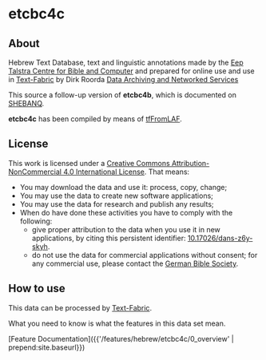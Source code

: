 # etcbc4c

## About

Hebrew Text Database, text and linguistic annotations made by the
[Eep Talstra Centre for Bible and Computer](http://www.godgeleerdheid.vu.nl/en/research/institutes-and-centres/eep-talstra-centre-for-bible-and-computer/index.aspx)
and prepared for online use and use in 
[Text-Fabric](/ETCBC/text-fabric.wiki/Home)
by Dirk Roorda
[Data Archiving and Networked Services](https://dans.knaw.nl/en/front-page?set_language=en)

This source a follow-up version of **etcbc4b**, which is documented on 
[SHEBANQ](https://shebanq.ancient-data.org/sources).

**etcbc4c** has been compiled by means of
[tfFromLAF](https://github.com/ETCBC/text-fabric/blob/master/tfFromLaf/tfFromLAF.ipynb).

## License

This work is licensed under a
[Creative Commons Attribution-NonCommercial 4.0 International License](https://creativecommons.org/licenses/by-nc/4.0/).
That means:

* You may download the data and use it: process, copy, change;
* You may use the data to create new software applications;
* You may use the data for research and publish any results;
* When do have done these activities you have to comply with the following:
  * give proper attribution to the data when you use it in new applications,
    by citing this persistent identifier:
    [10.17026/dans-z6y-skyh](http://dx.doi.org/10.17026%2Fdans-z6y-skyh).
  * do not use the data for commercial applications without consent;
    for any commercial use, please contact the
    [German Bible Society](zentrale@dbg.de).

## How to use

This data can be processed by 
[Text-Fabric](/ETCBC/text-fabric.wiki/Home).

What you need to know is what the features in this data set mean.

[Feature Documentation]({{'/features/hebrew/etcbc4c/0_overview' | prepend:site.baseurl}})
